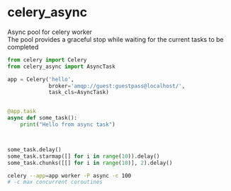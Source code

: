 # celery_async

Async pool for celery worker  
The pool provides a graceful stop while waiting for the current tasks to be completed

```python
from celery import Celery
from celery_async import AsyncTask

app = Celery('hello',
             broker='amqp://guest:guestpass@localhost/',
             task_cls=AsyncTask)


@app.task
async def some_task():
    print("Hello from async task")



some_task.delay()
some_task.starmap([] for i in range(10)).delay()
some_task.chunks([[] for i in range(10)], 2).delay()
```


```bash
celery --app=app worker -P async -c 100 
# -c max concurrent coroutines 
```